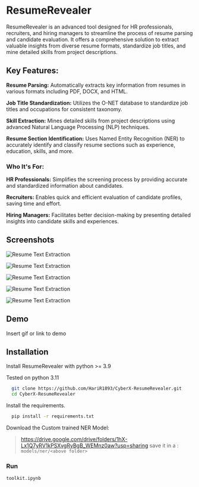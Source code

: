 
# **ResumeRevealer**

ResumeRevealer is an advanced tool designed for HR professionals, recruiters, and hiring managers to streamline the process of resume parsing and candidate evaluation. It offers a comprehensive solution to extract valuable insights from diverse resume formats, standardize job titles, and mine detailed skills from project descriptions.

## **Key Features:**

**Resume Parsing:** Automatically extracts key information from resumes in various formats including PDF, DOCX, and HTML.

**Job Title Standardization:** Utilizes the O-NET database to standardize job titles and occupations for consistent taxonomy.

**Skill Extraction:** Mines detailed skills from project descriptions using advanced Natural Language Processing (NLP) techniques.

**Resume Section Identification:** Uses Named Entity Recognition (NER) to accurately identify and classify resume sections such as experience, education, skills, and more.

### **Who It's For:**

**HR Professionals:**
 Simplifies the screening process by providing accurate and standardized information about candidates.

**Recruiters:** Enables quick and efficient evaluation of candidate profiles, saving time and effort.

**Hiring Managers:** Facilitates better decision-making by presenting detailed insights into candidate skills and experiences.

## Screenshots

![Resume Text Extraction](https://drive.google.com/file/d/1vmjzPzQBAfQHHzDOGl5C05fhazHN88_4/view?usp=sharing)

![Resume Text Extraction](https://drive.google.com/file/d/1vmjzPzQBAfQHHzDOGl5C05fhazHN88_4/view?usp=sharing)

![Resume Text Extraction](https://drive.google.com/file/d/1vmjzPzQBAfQHHzDOGl5C05fhazHN88_4/view?usp=sharing)

![Resume Text Extraction](https://drive.google.com/file/d/1vmjzPzQBAfQHHzDOGl5C05fhazHN88_4/view?usp=sharing)

![Resume Text Extraction](https://drive.google.com/file/d/1vmjzPzQBAfQHHzDOGl5C05fhazHN88_4/view?usp=sharing)

## Demo

Insert gif or link to demo

## Installation

Install ResumeRevealer with python >= 3.9

Tested on python 3.11

```bash
  git clone https://github.com/HariR1893/CyberX-ResumeRevealer.git
  cd CyberX-ResumeRevealer
```

Install the requirements.

```bash
  pip install -r requirements.txt 
```

Download the Custom trained NER Model:
> <https://drive.google.com/drive/folders/1hX-Lx1Q7yRV1kPSXvgRyBgB_WEMnz0aw?usp=sharing>
save it in a : ```models/ner/<above folder>```

### **Run**

```toolkit.ipynb```
